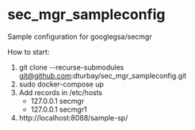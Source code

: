 # sec_mgr_sampleconfig
Sample configuration for googlegsa/secmgr

How to start:

1. git clone --recurse-submodules git@github.com:dturbay/sec_mgr_sampleconfig.git
2. sudo docker-compose up
3. Add records in  /etc/hosts
   - 127.0.0.1               secmgr
   - 127.0.0.1               secmgr1
4. http://localhost:8088/sample-sp/

